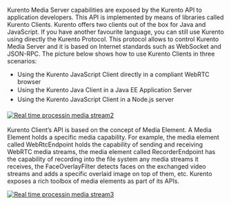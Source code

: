 Kurento Media Server capabilities are exposed by the Kurento API to
application developers. This API is implemented by means of libraries
called Kurento Clients. Kurento offers two clients out of the box for
Java and JavaScript. If you have another favourite language, you can
still use Kurento using directly the Kurento Protocol. This protocol
allows to control Kurento Media Server and it is based on Internet
standards such as WebSocket and JSON-RPC. The picture below shows how to
use Kurento Clients in three scenarios:

-   Using the Kurento JavaScript Client directly in a compliant WebRTC
    browser
-   <span style="line-height: 1.6em;">Using the Kurento Java Client in a
    Java EE Application Server</span>
-   <span style="line-height: 1.6em;">Using the Kurento JavaScript
    Client in a Node.js server</span>

<span style="line-height: 1.6em;">​</span>[![Real time processin media
stream2](../uploads/2015/04/Real-time-processin-media-stream2.png)](../uploads/2015/04/Real-time-processin-media-stream2.png)

Kurento Client’s API is based on the concept of Media Element. A Media
Element holds a specific media capability. For example, the media
element called WebRtcEndpoint holds the capability of sending and
receiving WebRTC media streams, the media element called
RecorderEndpoint has the capability of recording into the file system
any media streams it receives, the FaceOverlayFilter detects faces on
the exchanged video streams and adds a specific overlaid image on top of
them, etc. Kurento exposes a rich toolbox of media elements as part of
its APIs.

[![Real time processin media
stream3](../uploads/2015/04/Real-time-processin-media-stream3.png)](../uploads/2015/04/Real-time-processin-media-stream3.png)
